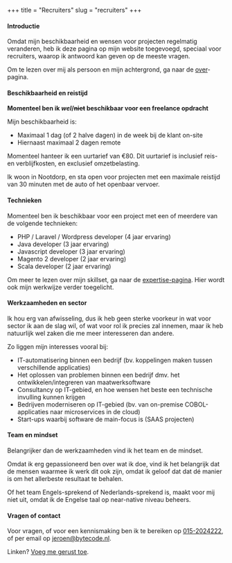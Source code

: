 +++
title = "Recruiters"
slug = "recruiters"
+++

#### Introductie

Omdat mijn beschikbaarheid en wensen voor projecten regelmatig veranderen, heb ik deze pagina op mijn website toegevoegd, speciaal voor recruiters, waarop ik antwoord kan geven op de meeste vragen.

Om te lezen over mij als persoon en mijn achtergrond, ga naar de [over](/over)-pagina.

#### Beschikbaarheid en reistijd

**Momenteel ben ik  _wel_/~~niet~~ beschikbaar voor een freelance opdracht**

Mijn beschikbaarheid is:

* Maximaal 1 dag (of 2 halve dagen) in de week bij de klant on-site
* Hiernaast maximaal 2 dagen remote

Momenteel hanteer ik een uurtarief van €80. Dit uurtarief is inclusief reis- en verblijfkosten, en exclusief omzetbelasting.

Ik woon in Nootdorp, en sta open voor projecten met een maximale reistijd van 30 minuten met de auto of het openbaar vervoer.

#### Technieken

Momenteel ben ik beschikbaar voor een project met een of meerdere van de volgende technieken:

* PHP / Laravel / Wordpress developer (4 jaar ervaring)
* Java developer (3 jaar ervaring)
* Javascript developer (3 jaar ervaring)
* Magento 2 developer (2 jaar ervaring)
* Scala developer (2 jaar ervaring)

Om meer te lezen over mijn skillset, ga naar de [expertise-pagina](/expertise). Hier wordt ook mijn werkwijze verder toegelicht.

#### Werkzaamheden en sector

Ik hou erg van afwisseling, dus ik heb geen sterke voorkeur in wat voor sector ik aan de slag wil, of wat voor rol ik precies zal innemen, maar ik heb natuurlijk wel zaken die me meer interesseren dan andere.

Zo liggen mijn interesses vooral bij:

* IT-automatisering binnen een bedrijf (bv. koppelingen maken tussen verschillende applicaties)
* Het oplossen van problemen binnen een bedrijf dmv. het ontwikkelen/integreren van maatwerksoftware
* Consultancy op IT-gebied, en hoe wensen het beste een technische invulling kunnen krijgen
* Bedrijven moderniseren op IT-gebied (bv. van on-premise COBOL-applicaties naar microservices in de cloud)
* Start-ups waarbij software de main-focus is (SAAS projecten)

#### Team en mindset

Belangrijker dan de werkzaamheden vind ik het team en de mindset.

Omdat ik erg gepassioneerd ben over wat ik doe, vind ik het belangrijk dat de mensen waarmee ik werk dit ook zijn, omdat ik geloof dat dat dé manier is om het allerbeste resultaat te behalen.

Of het team Engels-sprekend of Nederlands-sprekend is, maakt voor mij niet uit, omdat ik de Engelse taal op near-native niveau beheers.

#### Vragen of contact

Voor vragen, of voor een kennismaking ben ik te bereiken op [015-2024222](callto:0152024222), of per email op [jeroen@bytecode.nl](mailto:jeroen@bytecode.nl).

Linken? [Voeg me gerust toe](https://www.linkedin.com/in/jjvansteijn/).

